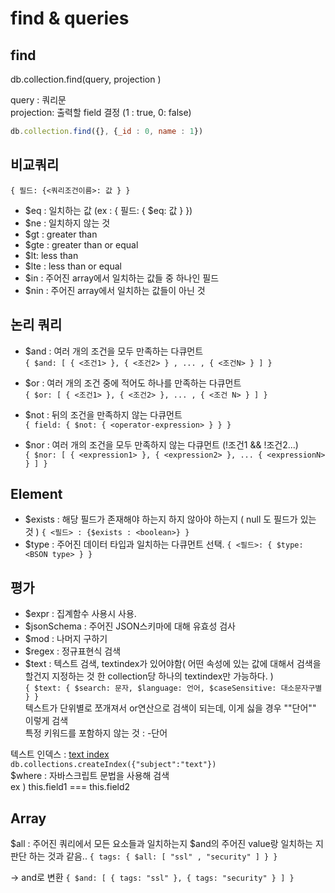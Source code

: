 # find & queries

## find
db.collection.find(query, projection )   

query :  쿼리문   
projection: 출력할 field 결정 (1 : true, 0: false)    

```jsx
db.collection.find({}, {_id : 0, name : 1})
```

## 비교쿼리

`{ 필드: {<쿼리조건이름>: 값 } }` 

- $eq : 일치하는 값 (ex : { 필드: { $eq: 값 } })    
- $ne : 일치하지 않는 것    
- $gt : greater than    
- $gte : greater than or equal   
- $lt: less than     
- $lte : less than or equal   
- $in : 주어진 array에서 일치하는 값들 중 하나인 필드    
- $nin : 주어진 array에서 일치하는 값들이 아닌 것    

## 논리 쿼리

- $and : 여러 개의 조건을 모두 만족하는 다큐먼트    
`{ $and: [ { <조건1> }, { <조건2> } , ... , { <조건N> } ] }`

- $or  : 여러 개의 조건 중에 적어도 하나를 만족하는 다큐먼트     
`{ $or: [ { <조건1> }, { <조건2> }, ... , { <조건 N> } ] }`

- $not : 뒤의 조건을 만족하지 않는 다큐먼트       
`{ field: { $not: { <operator-expression> } } }`

- $nor : 여러 개의 조건을 모두 만족하지 않는 다큐먼트 (!조건1 && !조건2...)      
`{ $nor: [ { <expression1> }, { <expression2> }, ... { <expressionN> } ] }`

## Element

- $exists :  해당 필드가 존재해야 하는지 하지 않아야 하는지 ( null 도 필드가 있는 것 )
` { <필드> : {$exists : <boolean>} } `
- $type : 주어진 데이터 타입과 일치하는 다큐먼트 선택.
` { <필드>: { $type: <BSON type> } } `

## 평가

- $expr : 집계함수 사용시 사용.    
- $jsonSchema : 주어진 JSON스키마에 대해 유효성 검사    
- $mod : 나머지 구하기   
- $regex : 정규표현식 검색    
- $text : 텍스트 검색, textindex가 있어야함( 어떤 속성에 있는 값에 대해서 검색을 할건지 지정하는 것 한 collection당 하나의 textindex만 가능하다. )   
`{ $text: { $search: 문자, $language: 언어, $caseSensitive: 대소문자구별 } }`    
텍스트가 단위별로 쪼개져서 or연산으로 검색이 되는데, 이게 싫을 경우 "\"단어\"" 이렇게 검색   
특정 키워드를 포함하지 않는 것 : -단어    


텍스트 인덱스 : [text index](https://docs.mongodb.com/manual/core/index-text/)    
`db.collections.createIndex({"subject":"text"})`    
$where : 자바스크립트 문법을 사용해 검색   
ex ) this.field1 === this.field2    

## Array

$all : 주어진 쿼리에서 모든 요소들과 일치하는지 $and의 주어진 value랑 일치하는 지 판단 하는 것과 같음..
`{ tags: { $all: [ "ssl" , "security" ] } }`

→ and로 변환
`{ $and: [ { tags: "ssl" }, { tags: "security" } ] }`